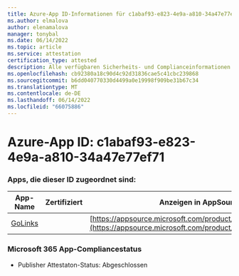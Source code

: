 ```yaml
---
title: Azure-App ID-Informationen für c1abaf93-e823-4e9a-a810-34a47e77ef71
ms.author: elmalova
author: elenamalova
manager: tonybal
ms.date: 06/14/2022
ms.topic: article
ms.service: attestation
certification_type: attested
description: Alle verfügbaren Sicherheits- und Complianceinformationen für c1abaf93-e823-4e9a-a810-34a47e77ef71.
ms.openlocfilehash: cb92380a18c90d4c92d31836cae5c41cbc239868
ms.sourcegitcommit: b6dd040770330d4499a0e19998f909be31b67c34
ms.translationtype: MT
ms.contentlocale: de-DE
ms.lasthandoff: 06/14/2022
ms.locfileid: "66075886"
---
```

# <a name="azure-app-id-c1abaf93-e823-4e9a-a810-34a47e77ef71"></a>Azure-App ID: c1abaf93-e823-4e9a-a810-34a47e77ef71


### <a name="apps-associated-with-this-id"></a>Apps, die dieser ID zugeordnet sind:
| **App-Name** | **Zertifiziert** | **Anzeigen in AppSource** |
|--------------|---------------|-----------------------|
| [GoLinks](../forward/WA200003853.md) |  | [https://appsource.microsoft.com/product/office/WA200003853](https://appsource.microsoft.com/product/office/WA200003853) |

### <a name="microsoft-365-app-compliance-status"></a>Microsoft 365 App-Compliancestatus
- Publisher Attestaton-Status: Abgeschlossen
